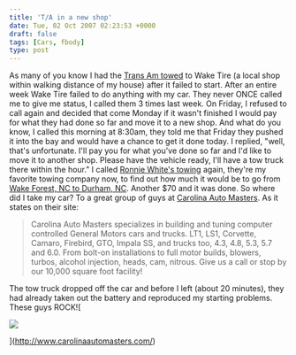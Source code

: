 ```yaml
---
title: 'T/A in a new shop'
date: Tue, 02 Oct 2007 02:23:53 +0000
draft: false
tags: [Cars, fbody]
type: post
---
```


As many of you know I had the [Trans Am towed](http://zeusville.wordpress.com/2007/09/23/trans-am-in-the-shop-again/) to Wake Tire (a local shop within walking distance of my house) after it failed to start. After an entire week Wake Tire failed to do anything with my car. They never ONCE called me to give me status, I called them 3 times last week. On Friday, I refused to call again and decided that come Monday if it wasn't finished I would pay for what they had done so far and move it to a new shop. And what do you know, I called this morning at 8:30am, they told me that Friday they pushed it into the bay and would have a chance to get it done today. I replied, "well, that's unfortunate. I'll pay you for what you've done so far and I'd like to move it to another shop. Please have the vehicle ready, I'll have a tow truck there within the hour." I called [Ronnie White's towing](http://ronniewhites.com/index.htm) again, they're my favorite towing company now, to find out how much it would be to go from [Wake Forest, NC to Durham, NC](http://maps.google.com/maps?f=d&hl=en&geocode=&saddr=828+S+Main+St+wake+forest,nc+&daddr=113+s.+elizabeth+st+durham,+nc&sll=37.0625,-95.677068&sspn=47.435825,63.720703&ie=UTF8&z=11&om=1). Another $70 and it was done. So where did I take my car? To a great group of guys at [Carolina Auto Masters](http://www.carolinaautomasters.com/). As it states on their site:

> Carolina Auto Masters specializes in building and tuning computer controlled General Motors cars and trucks. LT1, LS1, Corvette, Camaro, Firebird, GTO, Impala SS, and trucks too, 4.3, 4.8, 5.3, 5.7 and 6.0. From bolt-on installations to full motor builds, blowers, turbos, alcohol injection, heads, cam, nitrous. Give us a call or stop by our 10,000 square foot facility!

The tow truck dropped off the car and before I left (about 20 minutes), they had already taken out the battery and reproduced my starting problems. These guys ROCK![

![](http://www.carolinaautomasters.com/img/header.jpg)

](http://www.carolinaautomasters.com/)